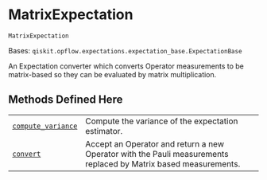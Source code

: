 # MatrixExpectation

<span id="undefined" />

`MatrixExpectation`

Bases: `qiskit.opflow.expectations.expectation_base.ExpectationBase`

An Expectation converter which converts Operator measurements to be matrix-based so they can be evaluated by matrix multiplication.

## Methods Defined Here

|                                                                                                                                                                                                                   |                                                                                                                 |
| ----------------------------------------------------------------------------------------------------------------------------------------------------------------------------------------------------------------- | --------------------------------------------------------------------------------------------------------------- |
| [`compute_variance`](qiskit.opflow.expectations.MatrixExpectation.compute_variance#qiskit.opflow.expectations.MatrixExpectation.compute_variance "qiskit.opflow.expectations.MatrixExpectation.compute_variance") | Compute the variance of the expectation estimator.                                                              |
| [`convert`](qiskit.opflow.expectations.MatrixExpectation.convert#qiskit.opflow.expectations.MatrixExpectation.convert "qiskit.opflow.expectations.MatrixExpectation.convert")                                     | Accept an Operator and return a new Operator with the Pauli measurements replaced by Matrix based measurements. |
